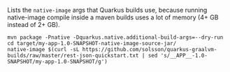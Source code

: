 
Lists the `native-image` args that Quarkus builds use,
because running native-image compile inside a maven builds uses a lot of memory
(4+ GB instead of 2+ GB).

```
mvn package -Pnative -Dquarkus.native.additional-build-args=--dry-run
cd target/my-app-1.0-SNAPSHOT-native-image-source-jar/
native-image $(curl -sL https://github.com/solsson/quarkus-graalvm-builds/raw/master/rest-json-quickstart.txt | sed 's/__APP__-1.0-SNAPSHOT/my-app-1.0-SNAPSHOT/g')
```
